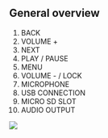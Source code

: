 ## General overview
1. BACK 
2. VOLUME + 
3. NEXT 
4. PLAY / PAUSE 
5. MENU 
6. VOLUME - / LOCK 
7. MICROPHONE 
8. USB CONNECTION 
9. MICRO SD SLOT 
10. AUDIO OUTPUT 

![](http://static.energysistem.com/images/manuals/42649/57a06a856b7e6.jpg)

